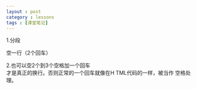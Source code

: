 ```yaml
---
layout : post
category : lessons
tags : [课堂笔记]
---
```

1.分段

空一行（2个回车）

2.也可以空2个到3个空格加一个回车   
才是真正的换行。否则正常的一个回车就像在H
TML代码的一样，被当作
空格处理。